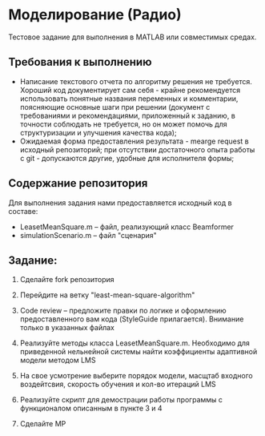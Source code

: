 # Моделирование (Радио) #
Тестовое задание для выполнения в MATLAB или совместимых средах.

## Требования к выполнению ##
- Написание текстового отчета по алгоритму решения не требуется. Хороший код документирует сам себя - крайне рекомендуется использовать понятные названия переменных и комментарии, поясняющие основные шаги при решении (документ с требованиями и рекомендациями, приложенный к заданию, в точности соблюдать не требуется, но он может помочь для структуризации и улучшения качества кода);
- Ожидаемая форма предоставления результата - mearge request в исходный репозиторий; при отсутствии достаточного опыта работы с git - допускаются другие, удобные для исполнителя формы;

## Содержание репозитория ##
Для выполнения задания нами предоставляется исходный код в составе:
- LeasеtMeanSquare.m – файл, реализующий класс Beamformer
- simulationScenario.m – файл "сценария"

## Задание: ##

1. Сделайте fork репозитория

2. Перейдите на ветку "least-mean-square-algorithm"

2. Code review – предложите правки по логике и оформлению предоставленного вам кода (StyleGuide прилагается). Внимание только в указанных файлах

3. Реализуйте методы класса LeasеtMeanSquare.m. Необходимо для приведенной нельнейной системы найти коэффициенты адаптивной модели методом LMS 

4. На свое усмотрение выберите порядок модели, масщтаб входного воздейтсвия, скорость обучения и кол-во итераций LMS

5. Реализуйте скрипт для демострации работы программы с функционалом описанным в пункте 3 и 4

6. Сделайте МР